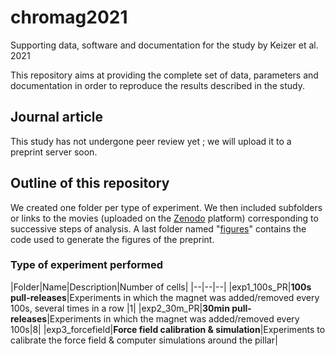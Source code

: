 # chromag2021
Supporting data, software and documentation for the study by Keizer et al. 2021

This repository aims at providing the complete set of data, parameters and documentation in order to reproduce the results described in the study.

## Journal article
This study has not undergone peer review yet ; we will upload it to a preprint server soon.

## Outline of this repository
We created one folder per type of experiment. We then included subfolders or links to the movies (uploaded on the [Zenodo](https://zenodo.org/) platform) corresponding to successive steps of analysis. A last folder named "[figures](./figures)" contains the code used to generate the figures of the preprint.

### Type of experiment performed

|Folder|Name|Description|Number of cells|
|--|--|--|
|exp1_100s_PR|**100s pull-releases**|Experiments in which the magnet was added/removed every 100s, several times in a row |1|
|exp2_30m_PR|**30min pull-releases**|Experiments in which the magnet was added/removed every 100s|8|
|exp3_forcefield|**Force field calibration & simulation**|Experiments to calibrate the force field & computer simulations around the pillar|
